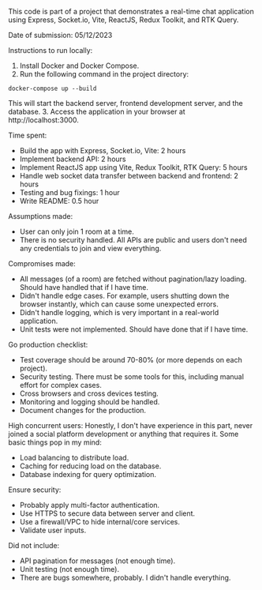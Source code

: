 This code is part of a project that demonstrates a real-time chat application using Express, Socket.io, Vite, ReactJS, Redux Toolkit, and RTK Query.

Date of submission: 05/12/2023

Instructions to run locally:
1. Install Docker and Docker Compose.
2. Run the following command in the project directory:
  ```
  docker-compose up --build
  ```
  This will start the backend server, frontend development server, and the database.
3. Access the application in your browser at http://localhost:3000.

Time spent:
- Build the app with Express, Socket.io, Vite: 2 hours
- Implement backend API: 2 hours
- Implement ReactJS app using Vite, Redux Toolkit, RTK Query: 5 hours
- Handle web socket data transfer between backend and frontend: 2 hours
- Testing and bug fixings: 1 hour
- Write README: 0.5 hour

Assumptions made:
- User can only join 1 room at a time.
- There is no security handled. All APIs are public and users don't need any credentials to join and view everything.

Compromises made:
- All messages (of a room) are fetched without pagination/lazy loading. Should have handled that if I have time.
- Didn't handle edge cases. For example, users shutting down the browser instantly, which can cause some unexpected errors.
- Didn't handle logging, which is very important in a real-world application.
- Unit tests were not implemented. Should have done that if I have time.

Go production checklist:
- Test coverage should be around 70-80% (or more depends on each project).
- Security testing. There must be some tools for this, including manual effort for complex cases.
- Cross browsers and cross devices testing.
- Monitoring and logging should be handled.
- Document changes for the production.

High concurrent users:
Honestly, I don't have experience in this part, never joined a social platform development or anything that requires it. Some basic things pop in my mind:
- Load balancing to distribute load.
- Caching for reducing load on the database.
- Database indexing for query optimization.

Ensure security:
- Probably apply multi-factor authentication.
- Use HTTPS to secure data between server and client.
- Use a firewall/VPC to hide internal/core services.
- Validate user inputs.

Did not include:
- API pagination for messages (not enough time).
- Unit testing (not enough time).
- There are bugs somewhere, probably. I didn't handle everything.